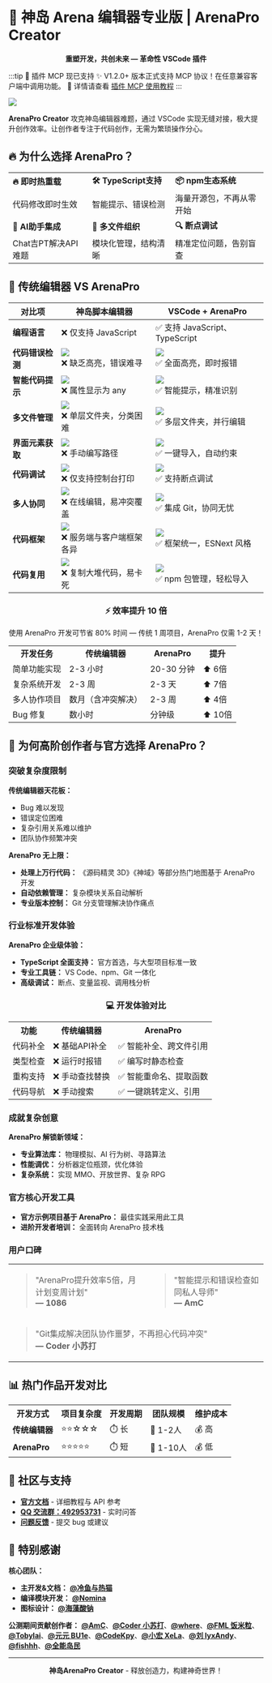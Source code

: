 # 🚀 神岛 Arena 编辑器专业版 | ArenaPro Creator

<div align="center">
  
  **重塑开发，共创未来 — 革命性 VSCode 插件**

</div>

:::tip 🎉 插件 MCP 现已支持
✨ V1.2.0+ 版本正式支持 MCP 协议！在任意兼容客户端中调用功能。
📄 详情请查看 [插件 MCP 使用教程](/mcp/)
:::

[![](/arenaproVideo.png)](https://www.bilibili.com/video/BV1bskyYXEsk)

**ArenaPro Creator** 攻克神岛编辑器难题，通过 VSCode 实现无缝对接，极大提升创作效率。让创作者专注于代码创作，无需为繁琐操作分心。

## 🔥 为什么选择 ArenaPro？

<div align="center">
  <table>
    <tr>
      <td><strong>🔥 即时热重载</strong></td>
      <td><strong>🛠️ TypeScript支持</strong></td>
      <td><strong>📦 npm生态系统</strong></td>
    </tr>
    <tr>
      <td>代码修改即时生效</td>
      <td>智能提示、错误检测</td>
      <td>海量开源包，不再从零开始</td>
    </tr>
    <tr>
      <td><strong>🤖 AI助手集成</strong></td>
      <td><strong>🧩 多文件组织</strong></td>
      <td><strong>🔍 断点调试</strong></td>
    </tr>
    <tr>
      <td>Chat吉PT解决API难题</td>
      <td>模块化管理，结构清晰</td>
      <td>精准定位问题，告别盲查</td>
    </tr>
  </table>
</div>

## 🚀 传统编辑器 VS ArenaPro

| 对比项           | **神岛脚本编辑器**                                        | **VSCode + ArenaPro**                                    |
| ---------------- | --------------------------------------------------------- | -------------------------------------------------------- |
| **编程语言**     | ❌ 仅支持 JavaScript                                      | ✅ 支持 JavaScript、TypeScript                           |
| **代码错误检测** | ![](/QQ20241005-154400.png)<br>❌ 缺乏高亮，错误难寻      | ![](/QQ20241005-154610.png) <br>✅ 全面高亮，即时报错    |
| **智能代码提示** | ![](/QQ20241005-154453.png) <br>❌ 属性显示为 any         | ![](/QQ20241005-154731.png) <br>✅ 智能提示，精准识别    |
| **多文件管理**   | ![](/QQ20241005-155536.png) <br>❌ 单层文件夹，分类困难   | ![](/QQ20241005-160504.png) <br>✅ 多层文件夹，并行编辑  |
| **界面元素获取** | ![](/QQ20241005-160939.png) <br>❌ 手动编写路径           | ![](/QQ20241005-161207.png) <br>✅ 一键导入，自动约束    |
| **代码调试**     | ![](/QQ20241101-104656.png) <br>❌ 仅支持控制台打印       | ![](/QQ20241101-105415.png) <br>✅ 支持断点调试          |
| **多人协同**     | ![](/QQ20241005-174131.png) <br>❌ 在线编辑，易冲突覆盖   | ![](/QQ20241005-173842.png) <br>✅ 集成 Git，协同无忧    |
| **代码框架**     | ![](/QQ20241005-175719.png) <br>❌ 服务端与客户端框架各异 | ![](/QQ20241005-175546.png) <br>✅ 框架统一，ESNext 风格 |
| **代码复用**     | ![](/QQ20241130-131627.png)<br>❌ 复制大堆代码，易卡死    | ![](/QQ20241129-212048.png) <br>✅ npm 包管理，轻松导入  |

<div align="center">
  <h3>⚡ 效率提升 10 倍</h3>
  <p>使用 ArenaPro 开发可节省 80% 时间 — 传统 1 周项目，ArenaPro 仅需 1-2 天！</p>
  
  <table>
    <tr>
      <td align="center"><strong>开发任务</strong></td>
      <td align="center"><strong>传统编辑器</strong></td>
      <td align="center"><strong>ArenaPro</strong></td>
      <td align="center"><strong>提升</strong></td>
    </tr>
    <tr>
      <td>简单功能实现</td>
      <td>2-3 小时</td>
      <td>20-30 分钟</td>
      <td>⬆️ 6倍</td>
    </tr>
    <tr>
      <td>复杂系统开发</td>
      <td>2-3 周</td>
      <td>2-3 天</td>
      <td>⬆️ 7倍</td>
    </tr>
    <tr>
      <td>多人协作项目</td>
      <td>数月（含冲突解决）</td>
      <td>2-3 周</td>
      <td>⬆️ 4倍</td>
    </tr>
    <tr>
      <td>Bug 修复</td>
      <td>数小时</td>
      <td>分钟级</td>
      <td>⬆️ 10倍</td>
    </tr>
  </table>
</div>

## 💎 为何高阶创作者与官方选择 ArenaPro？

### 突破复杂度限制

**传统编辑器天花板：**

- Bug 难以发现
- 错误定位困难
- 复杂引用关系难以维护
- 团队协作频繁冲突

**ArenaPro 无上限：**

- **处理上万行代码：** 《源码精灵 3D》《神域》等部分热门地图基于 ArenaPro 开发
- **自动依赖管理：** 复杂模块关系自动解析
- **专业版本控制：** Git 分支管理解决协作痛点

### 行业标准开发体验

**ArenaPro 企业级体验：**

- **TypeScript 全面支持：** 官方首选，与大型项目标准一致
- **专业工具链：** VS Code、npm、Git 一体化
- **高级调试：** 断点、变量监视、调用栈分析

<div align="center">
  <h3>💻 开发体验对比</h3>
  <table>
    <tr>
      <th>功能</th>
      <th>传统编辑器</th>
      <th>ArenaPro</th>
    </tr>
    <tr>
      <td>代码补全</td>
      <td>❌ 基础API补全</td>
      <td>✅ 智能补全、跨文件引用</td>
    </tr>
    <tr>
      <td>类型检查</td>
      <td>❌ 运行时报错</td>
      <td>✅ 编写时静态检查</td>
    </tr>
    <tr>
      <td>重构支持</td>
      <td>❌ 手动查找替换</td>
      <td>✅ 智能重命名、提取函数</td>
    </tr>
    <tr>
      <td>代码导航</td>
      <td>❌ 手动搜索</td>
      <td>✅ 一键跳转定义、引用</td>
    </tr>
  </table>
</div>

### 成就复杂创意

**ArenaPro 解锁新领域：**

- **专业算法库：** 物理模拟、AI 行为树、寻路算法
- **性能调优：** 分析器定位瓶颈，优化体验
- **复杂系统：** 实现 MMO、开放世界、复杂 RPG

### 官方核心开发工具

- **官方示例项目基于 ArenaPro：** 最佳实践采用此工具
- **进阶开发者培训：** 全面转向 ArenaPro 技术栈

### 用户口碑

<div align="center">
<table>
  <tr>
    <td>
      <blockquote>
        "ArenaPro提升效率5倍，月计划变周计划"
        <br><strong>— 1086</strong>
      </blockquote>
    </td>
    <td>
      <blockquote>
        "智能提示和错误检查如同私人导师"
        <br><strong>— AmC</strong>
      </blockquote>
    </td>
  </tr>
  <tr>
    <td colspan="2">
      <blockquote>
        "Git集成解决团队协作噩梦，不再担心代码冲突"
        <br><strong>— Coder 小苏打</strong>
      </blockquote>
    </td>
  </tr>
</table>
</div>

## 📊 热门作品开发对比

<div align="center">
<table>
  <tr>
    <th>开发方式</th>
    <th>项目复杂度</th>
    <th>开发周期</th>
    <th>团队规模</th>
    <th>维护成本</th>
  </tr>
  <tr>
    <td><strong>传统编辑器</strong></td>
    <td>⭐⭐☆☆☆</td>
    <td>⏱️ 长</td>
    <td>👤 1-2人</td>
    <td>💰 高</td>
  </tr>
  <tr>
    <td><strong>ArenaPro</strong></td>
    <td>⭐⭐⭐⭐⭐</td>
    <td>⏱️ 短</td>
    <td>👥 1-10人</td>
    <td>💰 低</td>
  </tr>
</table>
</div>

## 📣 社区与支持

- **[官方文档](https://docs.box3lab.com/arenapro/)** - 详细教程与 API 参考
- **[QQ 交流群：492953731](https://qm.qq.com/q/tvrI6iSl56)** - 实时问答
- **[问题反馈](https://gitee.com/box3lab/arena-vscode-plugin/issues)** - 提交 bug 或建议

## 🙏 特别感谢

**核心团队：**

- **主开发&文档：** [**@冷鱼与热猫**](https://dao3.fun/profile/83354)
- **编译模块开发：** [**@Nomina**](https://dao3.fun/profile/13631966)
- **图标设计：** [**@海藻酸钠**](https://dao3.fun/profile/73)

**公测期间贡献创作者：** [**@AmC**](https://dao3.fun/profile/12882489)、[**@Coder 小苏打**](https://dao3.fun/profile/12902615)、[**@where**](https://dao3.fun/profile/12834608)、[**@FML 饭米粒**](https://dao3.fun/profile/2218285)、[**@Tobylai**](https://dao3.fun/profile/74)、[**@元元 BU1e**](https://dao3.fun/profile/13306211)、[**@CodeKpy**](https://dao3.fun/profile/12747698)、[**@小宏 XeLa**](https://dao3.fun/profile/4075204)、[**@刘 lyxAndy**](https://dao3.fun/profile/549672)、[**@fishhh**](https://dao3.fun/profile/302458043687863)、[**@全能岛民**](https://dao3.fun/profile/1349822)

---

<div align="center">
  <b>神岛ArenaPro Creator</b> - 释放创造力，构建神奇世界！
</div>
